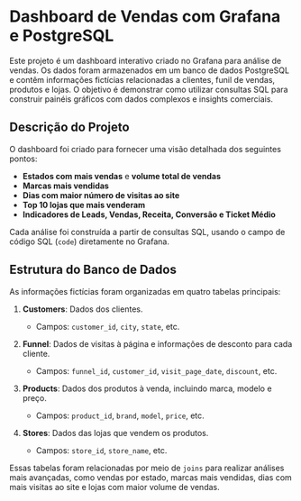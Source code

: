 # Dashboard de Vendas com Grafana e PostgreSQL

Este projeto é um dashboard interativo criado no Grafana para análise de vendas. Os dados foram armazenados em um banco de dados PostgreSQL e contêm informações fictícias relacionadas a clientes, funil de vendas, produtos e lojas. O objetivo é demonstrar como utilizar consultas SQL para construir painéis gráficos com dados complexos e insights comerciais.

## Descrição do Projeto

O dashboard foi criado para fornecer uma visão detalhada dos seguintes pontos:

- **Estados com mais vendas** e **volume total de vendas**
- **Marcas mais vendidas**
- **Dias com maior número de visitas ao site**
- **Top 10 lojas que mais venderam**
- **Indicadores de Leads, Vendas, Receita, Conversão e Ticket Médio**

Cada análise foi construída a partir de consultas SQL, usando o campo de código SQL (`code`) diretamente no Grafana.

## Estrutura do Banco de Dados

As informações fictícias foram organizadas em quatro tabelas principais:

1. **Customers**: Dados dos clientes.
   - Campos: `customer_id`, `city`, `state`, etc.

2. **Funnel**: Dados de visitas à página e informações de desconto para cada cliente.
   - Campos: `funnel_id`, `customer_id`, `visit_page_date`, `discount`, etc.

3. **Products**: Dados dos produtos à venda, incluindo marca, modelo e preço.
   - Campos: `product_id`, `brand`, `model`, `price`, etc.

4. **Stores**: Dados das lojas que vendem os produtos.
   - Campos: `store_id`, `store_name`, etc.

Essas tabelas foram relacionadas por meio de `joins` para realizar análises mais avançadas, como vendas por estado, marcas mais vendidas, dias com mais visitas ao site e lojas com maior volume de vendas.
